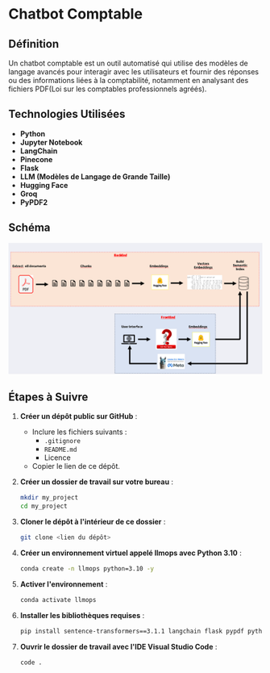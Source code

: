  
# Chatbot Comptable

## Définition
Un chatbot comptable est un outil automatisé qui utilise des modèles de langage avancés pour interagir avec les utilisateurs et fournir des réponses ou des informations liées à la comptabilité, notamment en analysant des fichiers PDF(Loi sur les comptables professionnels
agréés).

## Technologies Utilisées
- **Python**
- **Jupyter Notebook**
- **LangChain**
- **Pinecone**
- **Flask**
- **LLM (Modèles de Langage de Grande Taille)**
- **Hugging Face**
- **Groq**
- **PyPDF2**

## Schéma 


![alt text](image.png)

## Étapes à Suivre

1. **Créer un dépôt public sur GitHub** :
   - Inclure les fichiers suivants :
     - `.gitignore`
     - `README.md`
     - Licence
   - Copier le lien de ce dépôt.

2. **Créer un dossier de travail sur votre bureau** :
   ```bash
   mkdir my_project
   cd my_project

3. **Cloner le dépôt à l'intérieur de ce dossier** :
    ```bash
    git clone <lien du dépôt>

4. **Créer un environnement virtuel appelé llmops avec Python 3.10** :
    ```bash
    conda create -n llmops python=3.10 -y

5. **Activer l'environnement** :
    ```bash
    conda activate llmops

6. **Installer les bibliothèques requises** :
    ```bash
    pip install sentence-transformers==3.1.1 langchain flask pypdf python-dotenv pinecone[grpc] langchain-pinecone langchain_community langchain_groq langchain_experimental pipreqs

7. **Ouvrir le dossier de travail avec l'IDE Visual Studio Code** :
    ```bash
    code .






